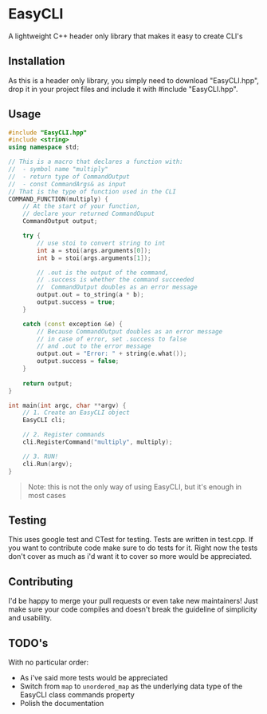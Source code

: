 # EasyCLI
 A lightweight C++ header only library that makes it easy to create CLI's

## Installation
As this is a header only library, you simply need to download "EasyCLI.hpp", drop it in your project files and include it with #include "EasyCLI.hpp".

## Usage
```cpp
#include "EasyCLI.hpp"
#include <string>
using namespace std;

// This is a macro that declares a function with:
//  - symbol name "multiply"
//  - return type of CommandOutput
//  - const CommandArgs& as input
// That is the type of function used in the CLI
COMMAND_FUNCTION(multiply) {
    // At the start of your function,
    // declare your returned CommandOuput
    CommandOutput output;

    try {
        // use stoi to convert string to int
        int a = stoi(args.arguments[0]);
        int b = stoi(args.arguments[1]);

        // .out is the output of the command,
        // .success is whether the command succeeded
        //  CommandOutput doubles as an error message
        output.out = to_string(a * b);
        output.success = true;
    } 

    catch (const exception &e) {
        // Because CommandOutput doubles as an error message
        // in case of error, set .success to false 
        // and .out to the error message
        output.out = "Error: " + string(e.what());
        output.success = false;
    }
    
    return output;
}

int main(int argc, char **argv) {
    // 1. Create an EasyCLI object
    EasyCLI cli;

    // 2. Register commands
    cli.RegisterCommand("multiply", multiply);

    // 3. RUN!
    cli.Run(argv);
}

```
> Note: this is not the only way of using EasyCLI, but it's enough in most cases

## Testing
This uses google test and CTest for testing. Tests are written in test.cpp. If you want to contribute code make sure to do tests for it. Right now the tests don't cover as much as i'd want it to cover so more would be appreciated.

## Contributing
I'd be happy to merge your pull requests or even take new maintainers! Just make sure your code compiles and doesn't break the guideline of simplicity and usability.

## TODO's
With no particular order:
- As i've said more tests would be appreciated
- Switch from `map` to `unordered_map` as the underlying data type of the EasyCLI class commands property
- Polish the documentation